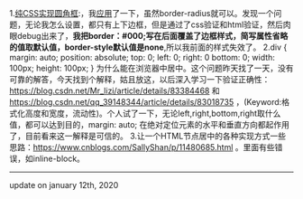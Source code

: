 1.<a href="https://developer.aliyun.com/ask/75170?spm=a2c6h.13159736">纯CSS实现圆角框</a>:，我<a href="https://github.com/akayi07/Practice/tree/master/Practice2019/%E7%99%BE%E5%BA%A6%E5%89%8D%E7%AB%AF%E6%8A%80%E6%9C%AF%E5%AD%A6%E9%99%A2%E7%9A%84%E9%83%A8%E5%88%86%E7%BB%83%E4%B9%A0/2015-task01">应用</a>了一下，虽然border-radius就可以。发现一个问题，无论我怎么设置，都只有上下边框，但是通过了css验证和html验证，然后肉眼debug出来了，<strong>我把border：#000;写在后面覆盖了边框样式，简写属性省略的值取默认值，border-style默认值是none</strong>,所以我前面的样式失效了。
2.div {
    margin: auto;
    position: absolute;
    top: 0;
    left: 0;
    right: 0
    bottom: 0;
    width: 100px;
    height: 100px;
}
为什么能在浏览器中居中。这个问题昨天找了一天，没有可靠的解答，今天找到个解释，姑且放这，以后深入学习一下验证正确性：https://blog.csdn.net/Mr_lizi/article/details/83384468 和 https://blog.csdn.net/qq_39148344/article/details/83018735 ，(Keyword:格式化高度和宽度，流动性)。个人试了一下，无论left,right,bottom,right取什么值，都可以达到目的，margin: auto; 在绝对定位元素的水平和垂直方向都起作用了，目前看来这一解释是可信的。
3.让一个HTML节点居中的各种实现方式一些思路：https://www.cnblogs.com/SallyShan/p/11480685.html 。里面有些错误，如inline-block。
<hr>
update on january 12th, 2020
